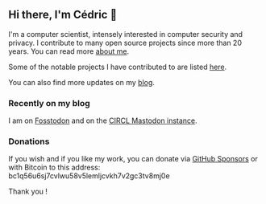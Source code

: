 ## Hi there, I'm Cédric 👋

I'm a computer scientist, intensely interested in computer security and privacy.
I contribute to many open source projects since more than 20 years.
You can read more [about me](https://www.cedricbonhomme.org/about).

Some of the notable projects I have contributed to are listed [here](https://www.cedricbonhomme.org/software).

You can also find more updates on my [blog](https://www.cedricbonhomme.org/blog).


### Recently on my blog

<!-- blog starts -->

<!-- blog ends -->


I am on [Fosstodon](https://fosstodon.org/@cedric) and on the 
[CIRCL Mastodon instance](https://social.circl.lu/@cedric).


### Donations

If you wish and if you like my work, you can donate via [GitHub Sponsors](https://github.com/sponsors/cedricbonhomme)
or with Bitcoin to this address:  
bc1q56u6sj7cvlwu58v5lemljcvkh7v2gc3tv8mj0e

Thank you !
